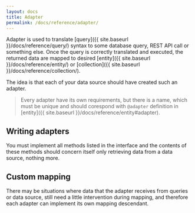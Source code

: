 ```yaml
---
layout: docs
title: Adapter
permalink: /docs/reference/adapter/
---
```


Adapter is used to translate [query]({{ site.baseurl }}/docs/reference/query/) syntax to some database query, REST API call or something else. Once the query is correctly translated and executed, the returned data are mapped to desired [entity]({{ site.baseurl }}/docs/reference/entity/) or [collection]({{ site.baseurl }}/docs/reference/collection/).

The idea is that each of your data source should have created such an adapter.

> Every adapter have its own requirements, but there is a name, which must be unique and should corespond with `@adapter` definition in [entity]({{ site.baseurl }}/docs/reference/entity#adapter).

## Writing adapters
You must implement all methods listed in the interface and the contents of these methods should concern itself only retrieving data from a data source, nothing more.

## Custom mapping
There may be situations where data that the adapter receives from queries or data source, still need a little intervention during mapping, and therefore each adapter can implement its own mapping descendant.